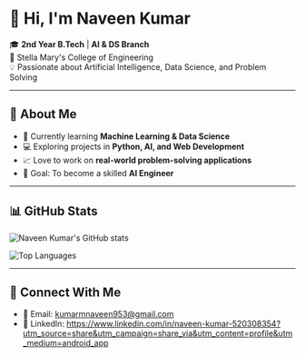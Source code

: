 # 👋 Hi, I'm Naveen Kumar  

🎓 **2nd Year B.Tech** | **AI & DS Branch**  
🏫 Stella Mary's College of Engineering  
💡 Passionate about Artificial Intelligence, Data Science, and Problem Solving  

---

## 🚀 About Me  
- 🌱 Currently learning **Machine Learning & Data Science**  
- 💻 Exploring projects in **Python, AI, and Web Development**  
- 📈 Love to work on **real-world problem-solving applications**  
- 🎯 Goal: To become a skilled **AI Engineer**  

---

## 📊 GitHub Stats  
 ![Naveen Kumar's GitHub stats](https://github-readme-stats.vercel.app/api?username=YOUR_USERNAME&show_icons=true&theme=radical)

![Top Languages](https://github-readme-stats.vercel.app/api/top-langs/?username=YOUR_USERNAME&layout=compact&theme=radical)  

---

## 🔗 Connect With Me  
- 📧 Email: kumarmnaveen953@gmail.com
- 💼 LinkedIn: https://www.linkedin.com/in/naveen-kumar-520308354?utm_source=share&utm_campaign=share_via&utm_content=profile&utm_medium=android_app
